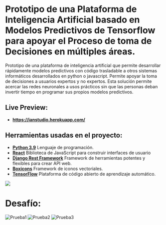 # Prototipo de una Plataforma de Inteligencia Artificial basado en Modelos Predictivos de Tensorflow para apoyar el Proceso de toma de Decisiones en múltiples áreas. 
Prototipo de una plataforma de inteligencia artificial que permite desarrollar rápidamente modelos predictivos con código trasladable a otros sistemas informáticos desarrollados en python o javascript. Permite apoyar la toma de decisiones a usuarios expertos y no expertos. Esta solución permite acercar las redes neuronales a usos prácticos sin que las personas deban invertir tiempo en programar sus propios modelos predictivos.

## Live Preview:
- **https://ianstudio.herokuapp.com/**

## Herramientas usadas en el proyecto:
- **[Python 3.9](https://www.python.org/)**  Lenguaje de programación.
- **[React](https://es.reactjs.org/)** Biblioteca de JavaScript para construir interfaces de usuario
- **[Django Rest Framework](https://www.django-rest-framework.org/)**  Framework de herramientas potentes y flexibles para crear API web.
- **[Boxicons](https://boxicons.com/)**  Framework de iconos vectoriales.
- **[TensorFlow](https://www.postgresql.org/)** Plataforma de código abierto de aprendizaje automático.

![](https://repository-images.githubusercontent.com/307615736/2e4ad200-1814-11eb-8f6a-12ce6e64843b)
# Desafío:
![Prueba1](https://user-images.githubusercontent.com/61950433/97279526-ddd67300-1819-11eb-8cad-497975174913.PNG)
![Prueba2](https://user-images.githubusercontent.com/61950433/97279584-f050ac80-1819-11eb-9907-91836c5b6cff.PNG)
![Prueba3](https://user-images.githubusercontent.com/61950433/97279614-f5adf700-1819-11eb-952b-496a289eb8cb.PNG)
